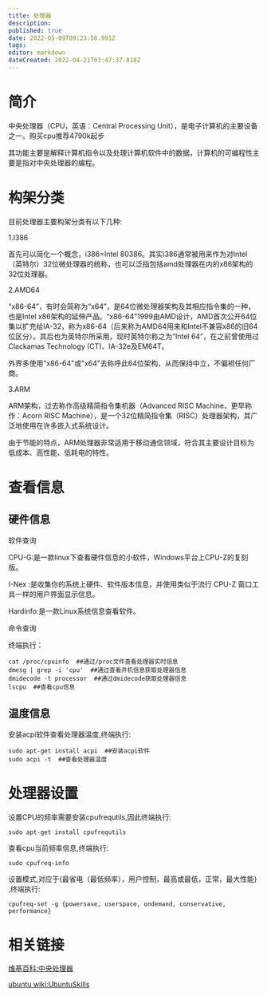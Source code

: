 ```yaml
---
title: 处理器
description: 
published: true
date: 2022-05-09T09:23:56.991Z
tags: 
editor: markdown
dateCreated: 2022-04-21T03:47:37.818Z
---
```


# 简介

中央处理器（CPU，英语：Central Processing Unit），是电子计算机的主要设备之一。购买cpu推荐4790k起步

其功能主要是解释计算机指令以及处理计算机软件中的数据，计算机的可编程性主要是指对中央处理器的编程。

# 构架分类

目前处理器主要构架分类有以下几种:

1.I386

首先可以简化一个概念，i386=Intel 80386。其实i386通常被用来作为对Intel（英特尔）32位微处理器的统称，也可以泛指包括amd处理器在内的x86架构的32位处理器。

2.AMD64

“x86-64”，有时会简称为“x64”，是64位微处理器架构及其相应指令集的一种，也是Intel x86架构的延伸产品。“x86-64”1999由AMD设计，AMD首次公开64位集以扩充给IA-32，称为x86-64（后来称为AMD64用来和Intel不兼容x86的旧64位区分）。其后也为英特尔所采用，现时英特尔称之为“Intel 64”，在之前曾使用过Clackamas Technology (CT)、IA-32e及EM64T。

外界多使用"x86-64"或"x64"去称呼此64位架构，从而保持中立，不偏袒任何厂商。

3.ARM

ARM架构，过去称作高级精简指令集机器（Advanced RISC Machine，更早称作：Acorn RISC Machine），是一个32位精简指令集（RISC）处理器架构，其广泛地使用在许多嵌入式系统设计。

由于节能的特点，ARM处理器非常适用于移动通信领域，符合其主要设计目标为低成本、高性能、低耗电的特性。

# 查看信息
## 硬件信息

软件查询

CPU-G:是一款linux下查看硬件信息的小软件，Windows平台上CPU-Z的复刻版。

I-Nex :是收集你的系统上硬件、软件版本信息，并使用类似于流行 CPU-Z 窗口工具一样的用户界面显示信息。

Hardinfo:是一款Linux系统信息查看软件。

命令查询

终端执行：

    cat /proc/cpuinfo  ##通过/proc文件查看处理器实时信息
    dmesg | grep -i 'cpu'  ##通过查看开机信息获取处理器信息
    dmidecode -t processor  ##通过dmidecode获取处理器信息
    lscpu  ##查看cpu信息

## 温度信息

安装acpi软件查看处理器温度,终端执行:

    sudo apt-get install acpi  ##安装acpi软件
    sudo acpi -t  ##查看处理器温度

# 处理器设置

设置CPU的频率需要安装cpufrequtils,因此终端执行:

    sudo apt-get install cpufrequtils

查看cpu当前频率信息,终端执行:

    sudo cpufreq-info 

设置模式,对应于{最省电（最低频率），用户控制，最高或最低，正常，最大性能} ,终端执行:

    cpufreq-set -g {powersave, userspace, ondemand, conservative, performance}

# 相关链接
[维基百科:中央处理器](http://en.wikipedia.org/wiki/Central_processing_unit)

[ubuntu wiki:UbuntuSkills](http://wiki.ubuntu.org.cn/UbuntuSkills#.E8.AE.BE.E7.BD.AECPU.E7.9A.84.E9.A2.91.E7.8E.87)